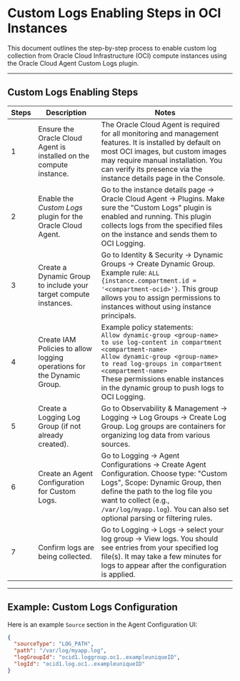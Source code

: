 # Custom Logs Enabling Steps in OCI Instances

This document outlines the step-by-step process to enable custom log collection from Oracle Cloud Infrastructure (OCI) compute instances using the Oracle Cloud Agent Custom Logs plugin.

---

## Custom Logs Enabling Steps

| Steps | Description | Notes |
|-------|-------------|-------|
| 1 | Ensure the Oracle Cloud Agent is installed on the compute instance. | The Oracle Cloud Agent is required for all monitoring and management features. It is installed by default on most OCI images, but custom images may require manual installation. You can verify its presence via the instance details page in the Console. |
| 2 | Enable the *Custom Logs* plugin for the Oracle Cloud Agent. | Go to the instance details page → Oracle Cloud Agent → Plugins. Make sure the "Custom Logs" plugin is enabled and running. This plugin collects logs from the specified files on the instance and sends them to OCI Logging. |
| 3 | Create a Dynamic Group to include your target compute instances. | Go to Identity & Security → Dynamic Groups → Create Dynamic Group. Example rule: `ALL {instance.compartment.id = '<compartment-ocid>'}`. This group allows you to assign permissions to instances without using instance principals. |
| 4 | Create IAM Policies to allow logging operations for the Dynamic Group. | Example policy statements:<br>`Allow dynamic-group <group-name> to use log-content in compartment <compartment-name>`<br>`Allow dynamic-group <group-name> to read log-groups in compartment <compartment-name>`<br>These permissions enable instances in the dynamic group to push logs to OCI Logging. |
| 5 | Create a Logging Log Group (if not already created). | Go to Observability & Management → Logging → Log Groups → Create Log Group. Log groups are containers for organizing log data from various sources. |
| 6 | Create an Agent Configuration for Custom Logs. | Go to Logging → Agent Configurations → Create Agent Configuration. Choose type: "Custom Logs", Scope: Dynamic Group, then define the path to the log file you want to collect (e.g., `/var/log/myapp.log`). You can also set optional parsing or filtering rules. |
| 7 | Confirm logs are being collected. | Go to Logging → Logs → select your log group → View logs. You should see entries from your specified log file(s). It may take a few minutes for logs to appear after the configuration is applied. |

---

## Example: Custom Logs Configuration

Here is an example `Source` section in the Agent Configuration UI:

```json
{
  "sourceType": "LOG_PATH",
  "path": "/var/log/myapp.log",
  "logGroupId": "ocid1.loggroup.oc1..exampleuniqueID",
  "logId": "ocid1.log.oc1..exampleuniqueID"
}
